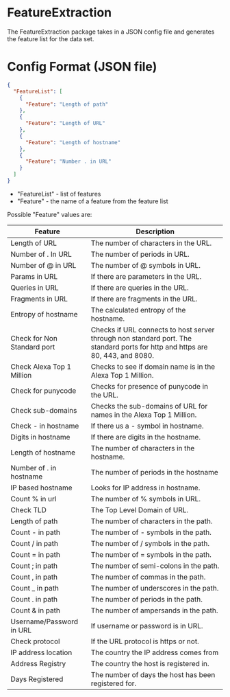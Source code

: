 # FeatureExtraction

The FeatureExtraction package takes in a JSON config file and generates the feature list for the data set.

# Config Format (JSON file)
```json
{
  "FeatureList": [
    {
      "Feature": "Length of path"
    },
    {
      "Feature": "Length of URL"
    },
    {
      "Feature": "Length of hostname"
    },
    {
      "Feature": "Number . in URL"
    }
  ]
}

```
* "FeatureList" - list of features
* "Feature" - the name of a feature from the feature list

Possible "Feature" values are: 

| Feature | Description |
|-------- |-----------|
|Length of URL |	The number of characters in the URL.
|Number of . In URL|	The number of periods in URL.
|Number of @ in URL |	The number of @ symbols in URL.
|Params in URL|	If there are parameters in the URL.
|Queries in URL|	If there are queries in the URL.
|Fragments in URL| 	If there are fragments in the URL.
|Entropy of hostname| 	The calculated entropy of the hostname.
|Check for Non Standard port |	Checks if URL connects to host server through non standard port. The standard ports for http and https are 80, 443, and 8080.
|Check Alexa Top 1 Million| 	Checks to see if domain name is in the Alexa Top 1 Million.
|Check for punycode |	Checks for presence of punycode in the URL.
|Check sub-domains| 	Checks the sub-domains of URL for names in the Alexa Top 1 Million.
|Check - in hostname |	If there us a - symbol in hostname.
|Digits in hostname |	If there are digits in the hostname.
|Length of hostname |	The number of characters in the hostname.
|Number of . in hostname|	The number of periods in the hostname
|IP based hostname|	Looks for IP address in hostname.
|Count % in url|	The number of % symbols in URL.
|Check TLD|	The Top Level Domain of URL.
|Length of path|	The number of characters in the path.
|Count - in path|	The number of - symbols in the path.
|Count / in path|	The number of / symbols in the path.
|Count = in path|	The number of = symbols in the path.
|Count ; in path|	The number of semi-colons in the path.
|Count , in path|	The number of commas in the path.
|Count _ in path|	The number of underscores in the path.
|Count . in path|	The number of periods in the path.
|Count & in path|	The number of ampersands in the path.
|Username/Password in URL|	If username or password is in URL.
|Check protocol|	If the URL protocol is https or not.
|IP address location|	The country the IP address comes from
|Address Registry|	The country the host is registered in.
|Days Registered|	The number of days the host has been registered for.

